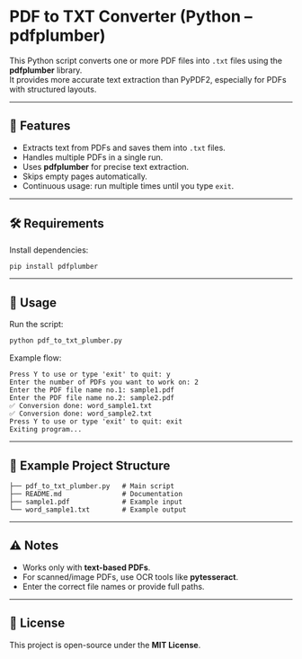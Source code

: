 # PDF to TXT Converter (Python – pdfplumber)

This Python script converts one or more PDF files into `.txt` files using the **pdfplumber** library.  
It provides more accurate text extraction than PyPDF2, especially for PDFs with structured layouts.

---

## 📌 Features
- Extracts text from PDFs and saves them into `.txt` files.
- Handles multiple PDFs in a single run.
- Uses **pdfplumber** for precise text extraction.
- Skips empty pages automatically.
- Continuous usage: run multiple times until you type `exit`.

---

## 🛠️ Requirements
Install dependencies:

```bash
pip install pdfplumber
````

---

## 🚀 Usage

Run the script:

```bash
python pdf_to_txt_plumber.py
```

Example flow:

```
Press Y to use or type 'exit' to quit: y
Enter the number of PDFs you want to work on: 2
Enter the PDF file name no.1: sample1.pdf
Enter the PDF file name no.2: sample2.pdf
✅ Conversion done: word_sample1.txt
✅ Conversion done: word_sample2.txt
Press Y to use or type 'exit' to quit: exit
Exiting program...
```

---

## 📂 Example Project Structure

```
├── pdf_to_txt_plumber.py   # Main script
├── README.md               # Documentation
├── sample1.pdf             # Example input
└── word_sample1.txt        # Example output
```

---

## ⚠️ Notes

* Works only with **text-based PDFs**.
* For scanned/image PDFs, use OCR tools like **pytesseract**.
* Enter the correct file names or provide full paths.

---

## 📜 License

This project is open-source under the **MIT License**.


